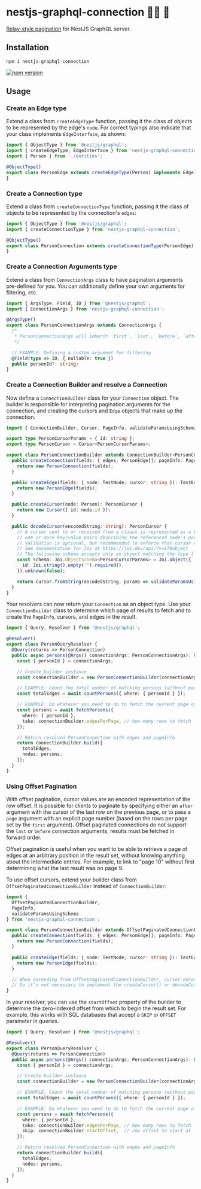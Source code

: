 # nestjs-graphql-connection 🐈‍ ⚛️ 🔗

[Relay-style pagination](https://relay.dev/graphql/connections.htm) for NestJS GraphQL server.

## Installation

```shell
npm i nestjs-graphql-connection
```

[![npm version](https://badge.fury.io/js/nestjs-graphql-connection.svg)](https://badge.fury.io/js/nestjs-graphql-connection)

## Usage

### Create an Edge type

Extend a class from `createEdgeType` function, passing it the class of objects to be represented by the edge's `node`.
For correct typings also indicate that your class implements `EdgeInterface`, as shown:

```ts
import { ObjectType } from '@nestjs/graphql';
import { createEdgeType, EdgeInterface } from 'nestjs-graphql-connection';
import { Person } from './entities';

@ObjectType()
export class PersonEdge extends createEdgeType(Person) implements EdgeInterface<Person> {
}
```

### Create a Connection type

Extend a class from `createConnectionType` function, passing it the class of objects to be represented by the
connection's `edges`:

```ts
import { ObjectType } from '@nestjs/graphql';
import { createConnectionType } from 'nestjs-graphql-connection';

@ObjectType()
export class PersonConnection extends createConnectionType(PersonEdge) {
}
```

### Create a Connection Arguments type

Extend a class from `ConnectionArgs` class to have pagination arguments pre-defined for you. You can additionally
define your own arguments for filtering, etc.

```ts
import { ArgsType, Field, ID } from '@nestjs/graphql';
import { ConnectionArgs } from 'nestjs-graphql-connection';

@ArgsType()
export class PersonConnectionArgs extends ConnectionArgs {
  /*
   * PersonConnectionArgs will inherit `first`, `last`, `before`, `after`, and `page` fields from ConnectionArgs
   */

  // EXAMPLE: Defining a custom argument for filtering
  @Field(type => ID, { nullable: true })
  public personId?: string;
}
```

### Create a Connection Builder and resolve a Connection

Now define a `ConnectionBuilder` class for your `Connection` object. The builder is responsible for interpreting
pagination arguments for the connection, and creating the cursors and `Edge` objects that make up the connection.

```ts
import { ConnectionBuilder, Cursor, PageInfo, validateParamsUsingSchema } from 'nestjs-graphql-connection';

export type PersonCursorParams = { id: string };
export type PersonCursor = Cursor<PersonCursorParams>;

export class PersonConnectionBuilder extends ConnectionBuilder<PersonConnection, PersonEdge, Person, PersonCursor> {
  public createConnection(fields: { edges: PersonEdge[]; pageInfo: PageInfo }): PersonConnection {
    return new PersonConnection(fields);
  }

  public createEdge(fields: { node: TestNode; cursor: string }): TestEdge {
    return new PersonEdge(fields);
  }

  public createCursor(node: Person): PersonCursor {
    return new Cursor({ id: node.id });
  }

  public decodeCursor(encodedString: string): PersonCursor {
    // A cursor sent to or received from a client is represented as a base64-encoded, URL-style query string containing
    // one or more key/value pairs describing the referenced node's position in the result set (its ID, a date, etc.)
    // Validation is optional, but recommended to enforce that cursor values supplied by clients must be well-formed.
    // See documentation for Joi at https://joi.dev/api/?v=17#object
    // The following schema accepts only an object matching the type { id: string }:
    const schema: Joi.ObjectSchema<PersonCursorParams> = Joi.object({
      id: Joi.string().empty('').required(),
    }).unknown(false);

    return Cursor.fromString(encodedString, params => validateParamsUsingSchema(params, schema));
  }
}
```

Your resolvers can now return your `Connection` as an object type. Use your `ConnectionBuilder` class to determine which
page of results to fetch and to create the `PageInfo`, cursors, and edges in the result.

```ts
import { Query, Resolver } from '@nestjs/graphql';

@Resolver()
export class PersonQueryResolver {
  @Query(returns => PersonConnection)
  public async persons(@Args() connectionArgs: PersonConnectionArgs): Promise<PersonConnection> {
    const { personId } = connectionArgs;

    // Create builder instance
    const connectionBuilder = new PersonConnectionBuilder(connectionArgs);

    // EXAMPLE: Count the total number of matching persons (without pagination)
    const totalEdges = await countPersons({ where: { personId } });

    // EXAMPLE: Do whatever you need to do to fetch the current page of persons
    const persons = await fetchPersons({
      where: { personId },
      take: connectionBuilder.edgesPerPage, // how many rows to fetch
    });

    // Return resolved PersonConnection with edges and pageInfo
    return connectionBuilder.build({
      totalEdges,
      nodes: persons,
    });
  }
}
```

### Using Offset Pagination

With offset pagination, cursor values are an encoded representation of the row offset. It is possible for clients to
paginate by specifying either an `after` argument with the cursor of the last row on the previous page, or to pass a
`page` argument with an explicit page number (based on the rows per page set by the `first` argument). Offset paginated
connections do not support the `last` or `before` connection arguments, results must be fetched in forward order.

Offset pagination is useful when you want to be able to retrieve a page of edges at an arbitrary position in the result
set, without knowing anything about the intermediate entries. For example, to link to "page 10" without first
determining what the last result was on page 9.

To use offset cursors, extend your builder class from `OffsetPaginatedConnectionBuilder` instead of `ConnectionBuilder`:

```ts
import {
  OffsetPaginatedConnectionBuilder,
  PageInfo,
  validateParamsUsingSchema
} from 'nestjs-graphql-connection';

export class PersonConnectionBuilder extends OffsetPaginatedConnectionBuilder<PersonConnection, PersonEdge, Person> {
  public createConnection(fields: { edges: PersonEdge[]; pageInfo: PageInfo }): PersonConnection {
    return new PersonConnection(fields);
  }

  public createEdge(fields: { node: TestNode; cursor: string }): TestEdge {
    return new PersonEdge(fields);
  }

  // When extending from OffsetPaginatedConnectionBuilder, cursor encoding/decoding always uses the OffsetCursor type.
  // So it's not necessary to implement the createCursor() or decodeCursor() methods here.
}
```

In your resolver, you can use the `startOffset` property of the builder to determine the zero-indexed offset from which
to begin the result set. For example, this works with SQL databases that accept a `SKIP` or `OFFSET` parameter in
queries.

```ts
import { Query, Resolver } from '@nestjs/graphql';

@Resolver()
export class PersonQueryResolver {
  @Query(returns => PersonConnection)
  public async persons(@Args() connectionArgs: PersonConnectionArgs): Promise<PersonConnection> {
    const { personId } = connectionArgs;

    // Create builder instance
    const connectionBuilder = new PersonConnectionBuilder(connectionArgs);

    // EXAMPLE: Count the total number of matching persons (without pagination)
    const totalEdges = await countPersons({ where: { personId } });

    // EXAMPLE: Do whatever you need to do to fetch the current page of persons
    const persons = await fetchPersons({
      where: { personId },
      take: connectionBuilder.edgesPerPage, // how many rows to fetch
      skip: connectionBuilder.startOffset,  // row offset to start at
    });

    // Return resolved PersonConnection with edges and pageInfo
    return connectionBuilder.build({
      totalEdges,
      nodes: persons,
    });
  }
}
```
